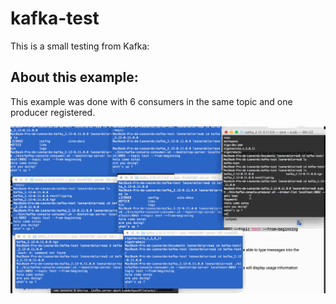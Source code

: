 # kafka-test
This is a small testing from Kafka:
## About this example:
This example was done with 6 consumers in the same topic and one producer registered.

![alt text](https://github.com/jalarrea/kafka-test/blob/master/kafka-test.gif)
